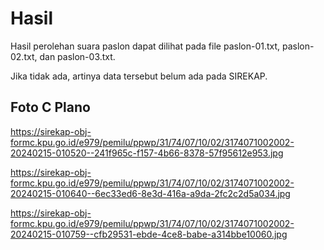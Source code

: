 # Hasil

Hasil perolehan suara paslon dapat dilihat pada file paslon-01.txt, paslon-02.txt, dan paslon-03.txt.

Jika tidak ada, artinya data tersebut belum ada pada SIREKAP.

## Foto C Plano

https://sirekap-obj-formc.kpu.go.id/e979/pemilu/ppwp/31/74/07/10/02/3174071002002-20240215-010520--241f965c-f157-4b66-8378-57f95612e953.jpg

https://sirekap-obj-formc.kpu.go.id/e979/pemilu/ppwp/31/74/07/10/02/3174071002002-20240215-010640--6ec33ed6-8e3d-416a-a9da-2fc2c2d5a034.jpg

https://sirekap-obj-formc.kpu.go.id/e979/pemilu/ppwp/31/74/07/10/02/3174071002002-20240215-010759--cfb29531-ebde-4ce8-babe-a314bbe10060.jpg

